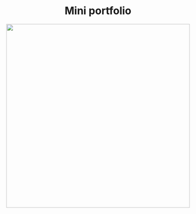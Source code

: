 <div align="center">
  <h1>Mini portfolio</h1>
  <a href="https://charlonekt.github.io/Mini-portfolio/">
    <img src="https://github.com/CharloneKT/Mini-portfolio/assets/97756930/bf546c2b-72f3-41ec-973c-7cdb1bd4ee4e" width=500px>
  
</div>
